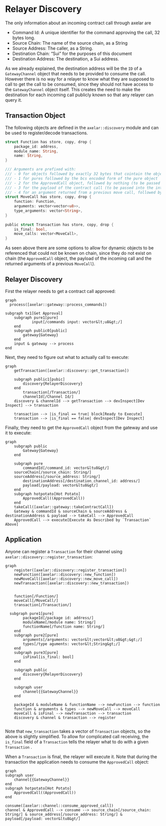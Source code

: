 # Relayer Discovery

The only information about an incoming contract call through axelar are

- Command Id: A unique identifier for the command approving the call, 32 bytes long.
- Source Chain: The name of the source chain, as a String
- Source Address: The caller, as a String.
- Destination Chain: “Sui” for the purposes of this document
- Destination Address: The destination, a Sui address.

As we already explained, the destination address will be the `ID` of a `GatewayChannel` object that needs to be provided to consume the call. However there is no way for a relayer to know what they are supposed to call to get the call to be consumed, since they should not have access to the `GatewayChannel` object itself. This creates the need to make the destination for each incoming call publicly known so that any relayer can query it. 

## Transaction Object

The following objects are defined in the `axelar::discovery`  module and can be used to register/decode transactions.

```rust
struct Function has store, copy, drop {
	package_id: address,
	module_name: String,
	name: String,
}

/// Arguments are prefixed with:
/// - 0 for objects followed by exactly 32 bytes that cointain the object id
/// - 1 for pures followed by the bcs encoded form of the pure object
/// - 2 for the ApprovedCall object, followed by nothing (to be passed into the target function)
/// - 3 for the payload of the contract call (to be passed into the intermediate function)
/// - 4 for an argument returned from a previous move call, followed by a u8 specified which call to get the return of (0 for the first transaction AFTER the one that gets ApprovedCall out), and then another u8 specifying which argument to input.   
struct MoveCall has store, copy, drop {
	function: Function,
	arguments: vector<vector<u8>>,
	type_arguments: vector<String>,
}
    
public struct Transaction has store, copy, drop {
	is_final: bool,
	move_calls: vector<MoveCall>,
}
```

As seen above there are some options to allow for dynamic objects to be referenced that could not be known on chain, since they do not exist on chain (the `ApprovedCall` object, the payload of the incoming call and the returned arguments of a previous `MoveCall`). 

## Relayer Discovery

First the relayer needs to get a contract call approved:

```mermaid
graph
  process([axelar::gateway::process_commands])

subgraph tx1[Get Approval]
	subgraph pure1[pure]
			input[/commands input: vector&lt;u8&gt;/]
	end
	subgraph public0[public]
		gateway{Gateway}
	end
	input & gateway --> process
end
```

Next, they need to figure out what to actually call to execute:

```mermaid
graph
	getTransaction([axelar::discovery::get_transaction])

	subgraph public1[pubic]
		discovery{RelayerDiscovery}
	end
		transaction[/Transaction/]
		channelId[/Channel Id/]
	discovery & channelId --> getTransaction --> devInspect[Dev Inspect] --> transaction
	
	transaction --> |is_final == true| block[Ready to Execute]
	transaction --> |is_final == false| devInspect[Dev Inspect]

```

Finally, they need to get the `ApprovedCall` object from the gateway and use it to execute:

```mermaid
graph
	subgraph public
		Gateway{Gateway}
	end

	subgraph pure
		commandId[/command_id: vector&ltu8&gt/]
    sourceChain[/source_chain: String/]
    sourceAddress[/source_address: String/]
		destinationAddress[/destination_channel_id: address/]
		payload[/payload: vector&ltu8&gt/]
	end
	subgraph hotpotato[Hot Potato]
		ApprovedCall((ApprovedCall))
	end
	takeCall([axelar::gateway::takeContractCall])
	Gateway & commandId & sourceChain & sourceAddress & destinationAddress & payload --> takeCall --> ApprovedCall
	ApprovedCall --> execute[Execute As Described by `Transaction` Above]

```

## Application

Anyone can register a `Transaction` for their channel using `axelar::discovery::register_transaction`:

```mermaid
graph
	register([axelar::discovery::register_transaction])
	newFunction([axelar::discovery::new_function])
	newMoveCall([axelar::discovery::new_move_call])
	newTransaction([axelar::discovery::new_transaction])
	
	
	function[/Function/]
	moveCall[/MoveCall/]
	transaction[/Transaction/]

  subgraph pure1[pure]
		packageId[/package id: address/]
		moduleName[/module name: String/]
		functionName[/function name: String/]
	end
	subgraph pure2[pure]
		arguments[/arguments: vector&lt;vector&lt;u8&gt;&gt;/]
		types[/type aguments: vector&lt;String&gt;/]
	end
	subgraph pure3[pure]
		isFinal[is_final: bool]
	end

	subgraph public
		discovery{RelayerDiscovery}
	end

	subgraph user
		channel{{GatewayChannel}}
	end

	packageId & moduleName & functionName --> newFunction --> function
	function & arguments & types --> newMoveCall --> moveCall
	moveCall & isFinal --> newTransaction --> transaction
	discovery & channel & transaction --> register	
	
```

Note that `new_transaction` takes a vector of `Transaction` objects, so the above is slightly simplified. To allow for complicated call receiving, the `is_final` field of a `Transaction` tells the relayer what to do with a given `Transaction` .

When a `Transaction` is final, the relayer will execute it. Note that during the transaction the application needs to consume the `ApprovedCall` object:

```mermaid
graph
subgraph user
	channel{{GatewayChannel}}
end
subgraph hotpotato[Hot Potato]
	ApprovedCall((ApprovedCall))
end

consume([axelar::channel::consume_approved_call])
channel & ApprovedCall --> consume --> source_chain[/source_chain: String/] & source_address[/source_address: String/] & payload[/payload: vector&ltu8&gt/]

```


